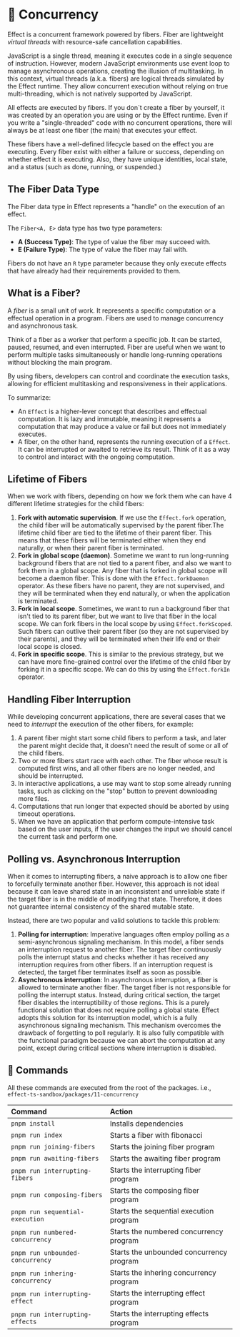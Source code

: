 🧵 Concurrency
==============

Effect is a concurrent framework powered by fibers. Fiber are lightweight _virtual threads_ with resource-safe cancellation capabilities.

JavaScript is a single thread, meaning it executes code in a single sequence of instruction. However, modern JavaScript environments use event loop to manage asynchronous operations, creating the illusion of multitasking. In this context, virtual threads (a.k.a. fibers) are logical threads simulated by the Effect runtime. They allow concurrent execution without relying on true multi-threading, which is not natively supported by JavaScript.

All effects are executed by fibers. If you don´t create a fiber by yourself, it was created by an operation you are using or by the Effect runtime. Even if you write a "single-threaded" code with no concurrent operations, there will always be at least one fiber (the main) that executes your effect.

These fibers have a well-defined lifecycle based on the effect you are executing. Every fiber exist with either a failure or success, depending on whether effect it is executing. Also, they have unique identities, local state, and a status (such as done, running, or suspended.)
 
The Fiber Data Type
-------------------

The Fiber data type in Effect represents a "handle" on the execution of an effect.

The `Fiber<A, E>` data type has two type parameters:

- **A (Success Type)**: The type of value the fiber may succeed with.
- **E (Failure Type)**: The type of value the fiber may fail with.

Fibers do not have an `R` type parameter because they only execute effects that have already had their requirements provided to them.

What is a Fiber?
----------------

A _fiber_ is a small unit of work. It represents a specific computation or a effectual operation in a program. Fibers are used to manage concurrency and asynchronous task.

Think of a fiber as a worker that perform a specific job. It can be started, paused, resumed, and even interrupted. Fiber are useful when we want to perform multiple tasks simultaneously or handle long-running operations without blocking the main program.

By using fibers, developers can control and coordinate the execution tasks, allowing for efficient multitasking and responsiveness in their applications.

To summarize:

- An `Effect` is a higher-lever concept that describes and effectual computation. It is lazy and immutable, meaning it represents a computation that may produce a value or fail but does not immediately executes.
- A fiber, on the other hand, represents the running execution of a `Effect`. It can be interrupted or awaited to retrieve its result. Think of it as a way to control and interact with the ongoing computation.

Lifetime of Fibers
------------------

When we work with fibers, depending on how we fork them whe can have 4 different lifetime strategies for the child fibers:

1. **Fork with automatic supervision**. If we use the `Effect.fork` operation, the child fiber will be automatically supervised by the parent fiber.The lifetime child fiber are tied to the lifetime of their parent fiber. This means that these fibers will be terminated either when they end naturally, or when their parent fiber is terminated.
2. **Fork in global scope (daemon)**. Sometime we want to run long-running background fibers that are not tied to a parent fiber, and also we want to fork them in a global scope. Any fiber that is forked in global scope will become a daemon fiber. This is done with the `Effect.forkDaemon` operator. As these fibers have no parent, they are not supervised, and they will be terminated when they end naturally, or when the application is terminated.
3. **Fork in local scope**. Sometimes, we want to run a background fiber that isn't tied to its parent fiber, but we want to live that fiber in the local scope. We can fork fibers in the local scope by using `Effect.forkScoped`. Such fibers can outlive their parent fiber (so they are not supervised by their parents), and they will be terminated when their life end or their local scope is closed.
4. **Fork in specific scope**. This is similar to the previous strategy, but we can have more fine-grained control over the lifetime of the child fiber by forking it in a specific scope. We can do this by using the `Effect.forkIn` operator.

Handling Fiber Interruption
---------------------------

While developing concurrent applications, there are several cases that we need to _interrupt_ the execution of the other fibers, for example:

1. A parent fiber might start some child fibers to perform a task, and later the parent might decide that, it doesn't need the result of some or all of the child fibers.
2. Two or more fibers start race with each other. The fiber whose result is computed first wins, and all other fibers are no longer needed, and should be interrupted.
3. In interactive applications, a use may want to stop some already running tasks, such as clicking on the "stop" button to prevent downloading more files.
4. Computations that run longer that expected should be aborted by using timeout operations.
5. When we have an application that perform compute-intensive task based on the user inputs, if the user changes the input we should cancel the current task and perform one.

Polling vs. Asynchronous Interruption
-------------------------------------

When it comes to interrupting fibers, a naive approach is to allow one fiber to forcefully terminate another fiber. However, this approach is not ideal because it can leave shared state in an inconsistent and unreliable state if the target fiber is in the middle of modifying that state. Therefore, it does not guarantee internal consistency of the shared mutable state.

Instead, there are two popular and valid solutions to tackle this problem:

1. **Polling for interruption**: Imperative languages often employ polling as a semi-asynchronous signaling mechanism. In this model, a fiber sends an interruption request to another fiber. The target fiber continuously polls the interrupt status and checks whether it has received any interruption requires from other fibers. If an interruption request is detected, the target fiber terminates itself as soon as possible.
2. **Asynchronous interruption**: In asynchronous interruption, a fiber is allowed to terminate another fiber. The target fiber is not responsible for polling the interrupt status. Instead, during critical section, the target fiber disables the interruptibility of those regions. This is a purely functional solution that does not require polling a global state. Effect adopts this solution for its interruption model, which is a fully asynchronous signaling mechanism. This mechanism overcomes the drawback of forgetting to poll regularly. It is also fully compatible with the functional paradigm because we can abort the computation at any point, except during critical sections where interruption is disabled.


🧞 Commands
-----------

All these commands are executed from the root of the packages. i.e., `effect-ts-sandbox/packages/11-concurrency`

| Command                    | Action                                           |
| :------------------------- | :----------------------------------------------- |
| `pnpm install`             | Installs dependencies                            |
| `pnpm run index`             | Starts a fiber with fibonacci               |
| `pnpm run joining-fibers`  | Starts the joining fiber program     |
| `pnpm run awaiting-fibers`  | Starts the awaiting fiber program     |
| `pnpm run interrupting-fibers`  | Starts the interrupting fiber program     |
| `pnpm run composing-fibers`  | Starts the composing fiber program     |
| `pnpm run sequential-execution`  | Starts the sequential execution program     |
| `pnpm run numbered-concurrency`  | Starts the numbered concurrency program     |
| `pnpm run unbounded-concurrency`  | Starts the unbounded concurrency program     |
| `pnpm run inhering-concurrency`  | Starts the inhering concurrency program     |
| `pnpm run interrupting-effect`  | Starts the interrupting effect program     |
| `pnpm run interrupting-effects`  | Starts the interrupting effects program     |
